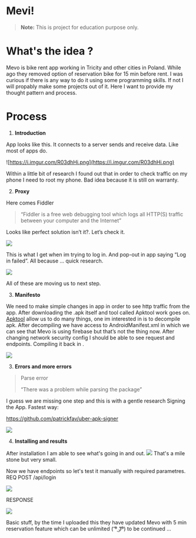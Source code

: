 # Mevi!
> **Note:** This is project for education purpose only.

# What's the idea ?
Mevo is bike rent app working in Tricity and other cities in Poland. While ago they removed option of reservation bike for 15 min before rent. I was curious if there is any way to do it using some programming skills. If not I will propably make some projects out of it. Here I want to provide my thought pattern and process.



# Process

 1. **Introduction**

App looks like this. It connects to a server sends and receive data. Like most of apps do.

![https://i.imgur.com/R03dhHi.png](https://i.imgur.com/R03dhHi.png)

Within a little bit of research I found out that in order to check traffic on my phone I need to root my phone. Bad idea because it is still on warranty.

2. **Proxy**

Here comes Fiddler 

>“Fiddler is a free web debugging tool which logs all HTTP(S) traffic between your computer and the Internet”

Looks like perfect solution isn’t it?. Let’s check it.

![](https://i.imgur.com/TG47RDB.png)

This is what I get when im trying to log in. And pop-out in app saying “Log in failed”.
All because … quick research.

![](https://i.imgur.com/LLJ3Qzo.png)

All of these are moving us to next step.

3.  **Manifesto**

We need to make simple changes in app in order to see http traffic from the app.
After downloading the .apk itself and tool called Apktool work goes on.
[Apktool](https://ibotpeaches.github.io/Apktool/) allow us to do many things, one im interested in is to decompile apk.
After decompiling we have access to AndroidManifest.xml in which we can see that Mevo is using firebase but that’s not the thing now.
After changing network security config I should be able to see request and endpoints.
Compiling it back in .


![](https://i.imgur.com/zEfZQkX.png)


3. **Errors and more errors**

>Parse error
>
>“There was a problem while parsing the package” 

 I guess we are missing one step and this is with a gentle research Signing the App. Fastest way:

https://github.com/patrickfav/uber-apk-signer

![](https://i.imgur.com/0g2lu8l.png)

4. **Installing and results**

After installation I am able to see what's going in and out.
![](https://i.imgur.com/DRhEwmx.png)
That's a mile stone but very small. 

Now we have endpoints so let's test it manually with required parametres.
REQ POST /api/login

![](https://i.imgur.com/df0F4SK.png)


RESPONSE

![](https://i.imgur.com/72wW8Lm.png)

Basic stuff, by the time I uploaded this they have updated Mevo with 5 min reservation feature which can be unlimited ( ͡º ͜ʖ͡º) to be continued ...
